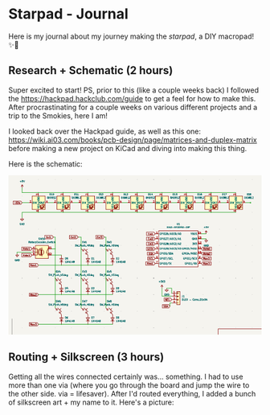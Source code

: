 # Starpad - Journal
Here is my journal about my journey making the _starpad_, a DIY macropad! ✨💖

## Research + Schematic (2 hours)

Super excited to start! PS, prior to this (like a couple weeks back) I followed the https://hackpad.hackclub.com/guide to get a feel for how to make this. 
After procrastinating for a couple weeks on various different projects and a trip to the Smokies, here I am!

I looked back over the Hackpad guide, as well as this one: https://wiki.ai03.com/books/pcb-design/page/matrices-and-duplex-matrix
before making a new project on KiCad and diving into making this thing. 

Here is the schematic:

![schematic](images/schematic.png)

## Routing + Silkscreen (3 hours)

Getting all the wires connected certainly was... something. I had to use more than one via (where you go through the board and jump the wire to the other side. via = lifesaver). After I'd routed everything, I added a bunch of silkscreen art + my name to it. Here's a picture:
